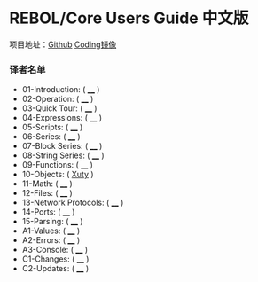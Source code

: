 # REBOL/Core Users Guide 中文版

项目地址：[Github](https://github.com/xtyxtyx/rebol-core-user-guide-23-cn) [Coding镜像](https://coding.net/u/mrkari/p/rebol-core-user-guide-23-cn/git)

### 译者名单
- 01-Introduction: ( [__](#) )                                                                                                                                    
- 02-Operation: ( [__](#) )                                                                                                                                       
- 03-Quick Tour: ( [__](#) )                                                                                                                                      
- 04-Expressions: ( [__](#) )                                                                                                                                     
- 05-Scripts: ( [__](#) )                                                                                                                                         
- 06-Series: ( [__](#) )                                                                                                                                          
- 07-Block Series: ( [__](#) )                                                                                                                                    
- 08-String Series: ( [__](#) )                                                                                                                                   
- 09-Functions: ( [__](#) )                                                                                                                                       
- 10-Objects: ( [Xuty](#) )                                                                                                                                         
- 11-Math: ( [__](#) )                                                                                                                                            
- 12-Files: ( [__](#) )                                                                                                                                           
- 13-Network Protocols: ( [__](#) )                                                                                                                               
- 14-Ports: ( [__](#) )                                                                                                                                           
- 15-Parsing: ( [__](#) )                                                                                                                                         
- A1-Values: ( [__](#) )                                                                                                                                          
- A2-Errors: ( [__](#) )                                                                                                                                          
- A3-Console: ( [__](#) )                                                                                                                                         
- C1-Changes: ( [__](#) )                                                                                                                                         
- C2-Updates: ( [__](#) )